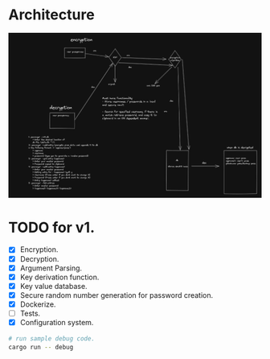 # Architecture

![](/images/architecture.png)

# TODO for v1.

- [x] Encryption.
- [x] Decryption.
- [x] Argument Parsing.
- [x] Key derivation function.
- [x] Key value database.
- [x] Secure random number generation for password creation.
- [x] Dockerize.
- [ ] Tests.
- [x] Configuration system.

````bash
# run sample debug code.
cargo run -- debug

````

